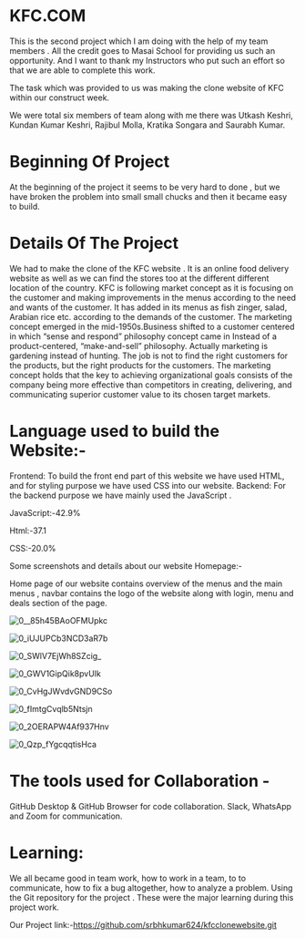  


 # KFC.COM
This is the second project which I am doing with the help of my team members . All the credit goes to Masai School for providing us such an opportunity. And I want to thank my Instructors who put such an effort so that we are able to complete this work.

The task which was provided to us was making the clone website of KFC within our construct week.

We were total six members of team along with me there was Utkash Keshri, Kundan Kumar Keshri, Rajibul Molla, Kratika Songara and Saurabh Kumar.

# Beginning Of Project
At the beginning of the project it seems to be very hard to done , but we have broken the problem into small small chucks and then it became easy to build.

# Details Of The Project
We had to make the clone of the KFC website . It is an online food delivery website as well as we can find the stores too at the different different location of the country. KFC is following market concept as it is focusing on the customer and making improvements in the menus according to the need and wants of the customer. It has added in its menus as fish zinger, salad, Arabian rice etc. according to the demands of the customer. The marketing concept emerged in the mid-1950s.Business shifted to a customer centered in which “sense and respond” philosophy concept came in Instead of a product-centered, “make-and-sell” philosophy. Actually marketing is gardening instead of hunting. The job is not to find the right customers for the products, but the right products for the customers. The marketing concept holds that the key to achieving organizational goals consists of the company being more effective than competitors in creating, delivering, and communicating superior customer value to its chosen target markets.

# Language used to build the Website:-
Frontend:
To build the front end part of this website we have used HTML, and for styling purpose we have used CSS into our website.
Backend:
For the backend purpose we have mainly used the JavaScript .

JavaScript:-42.9%

Html:-37.1

CSS:-20.0%

Some screenshots and details about our website
Homepage:-

Home page of our website contains overview of the menus and the main menus , navbar contains the logo of the website along with login, menu and deals section of the page.


![0__85h45BAoOFMUpkc](https://user-images.githubusercontent.com/97676520/185099536-acf550bf-b077-4f61-96eb-130dac1470cc.png)

![0_iUJUPCb3NCD3aR7b](https://user-images.githubusercontent.com/97676520/185099808-91535559-3463-4c67-b9ab-84f061fde395.png)

![0_SWlV7EjWh8SZcig_](https://user-images.githubusercontent.com/97676520/185099869-b37d5338-2f13-48fc-b54b-3815d368a6f4.png)

![0_GWV1GipQik8pvUIk](https://user-images.githubusercontent.com/97676520/185099939-dbbd1aa0-0cae-414f-b865-7b804943411c.png)

![0_CvHgJWvdvGND9CSo](https://user-images.githubusercontent.com/97676520/185099996-6fcaf834-bef9-4b0c-a84b-6cb72195ff15.png)

![0_fImtgCvqlb5Ntsjn](https://user-images.githubusercontent.com/97676520/185100076-2f981307-4e3b-4b83-8fec-92d4ffb792fd.png)

![0_2OERAPW4Af937Hnv](https://user-images.githubusercontent.com/97676520/185100152-0a1944dd-5abf-41f2-be57-8a5a4c33089e.png)

![0_Qzp_fYgcqqtisHca](https://user-images.githubusercontent.com/97676520/185100195-b717c4c8-0da4-4030-8dbe-5b7193b3566a.png)


# The tools used for Collaboration -
GitHub Desktop & GitHub Browser for code collaboration.
Slack, WhatsApp and Zoom for communication.

# Learning:
We all became good in team work, how to work in a team, to to communicate, how to fix a bug altogether, how to analyze a problem. Using the Git repository for the project . These were the major learning during this project work.

Our Project link:-https://github.com/srbhkumar624/kfcclonewebsite.git
